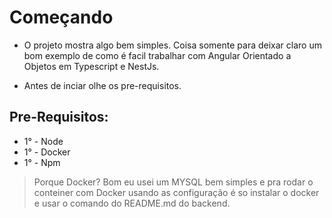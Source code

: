 # Começando
- O projeto mostra algo bem simples. Coisa somente para deixar claro um bom exemplo de como é facil trabalhar com Angular Orientado a Objetos em Typescript e NestJs. 

- Antes de inciar olhe os pre-requisitos.

## Pre-Requisitos: 

- 1° - Node 
- 1° - Docker
- 1° - Npm

> Porque Docker? Bom eu usei um MYSQL bem simples e pra rodar o conteiner com Docker usando as configuração é so instalar o docker e usar o comando do README.md do backend.
